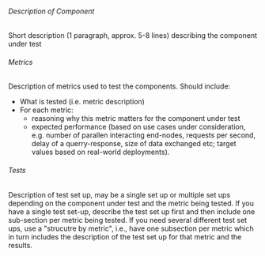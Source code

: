 ###### Description of Component
Short description (1 paragraph, approx. 5-8 lines) describing the component under test
###### Metrics
Description of metrics used to test the components.  Should include:
  * What is tested (i.e. metric description)
  * For each metric:
    * reasoning why this metric matters for the component under test
    * expected performance (based on use cases under consideration, e.g. number of parallen interacting end-nodes, requests per second, delay of a querry-response, size of data exchanged etc; target values based on real-world deployments).

###### Tests
Description of test set up, may be a single set up or multiple set ups depending on the component under test and the metric being tested.
If you have a single test set-up, describe the test set up first and then include one sub-section per metric being tested.  If you need several different test set ups, use a "strucutre by metric", i.e., have one subsection per metric which in turn includes the description of the test set up for that metric and the results.
